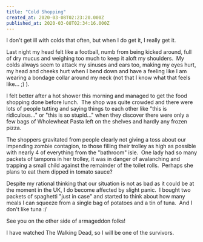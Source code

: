 ```yaml
---
title: "Cold Shopping"
created_at: 2020-03-08T02:23:20.000Z
published_at: 2020-03-08T02:34:16.000Z
---
```

I don't get ill with colds that often, but when I do get it, I really get it.

Last night my head felt like a football, numb from being kicked around, full of dry mucus and weighing too much to keep it aloft my shoulders.  My colds always seem to attack my sinuses and ears too, making my eyes hurt, my head and cheeks hurt when I bend down and have a feeling like I am wearing a bondage collar around my neck (not that I know what that feels like... ;) ).

I felt better after a hot shower this morning and managed to get the food shopping done before lunch.  The shop was quite crowded and there were lots of people tutting and saying things to each other like "this is ridiculous..." or "this is so stupid..." when they discover there were only a few bags of Wholewheat Pasta left on the shelves and hardly any frozen pizza.

The shoppers gravitated from people clearly not giving a toss about our impending zombie contagion, to those filling their trolley as high as possible with nearly 4 of everything from the "bathroom" isle.  One lady had so many packets of tampons in her trolley, it was in danger of avalanching and trapping a small child against the remainder of the toilet rolls.  Perhaps she plans to eat them dipped in tomato sauce?

Despite my rational thinking that our situation is not as bad as it could be at the moment in the UK, I do become affected by slight panic.  I bought two packets of spaghetti "just in case" and started to think about how many meals I can squeeze from a single bag of potatoes and a tin of tuna.  And I don't like tuna :/

See you on the other side of armageddon folks!

I have watched The Walking Dead, so I will be one of the survivors.
